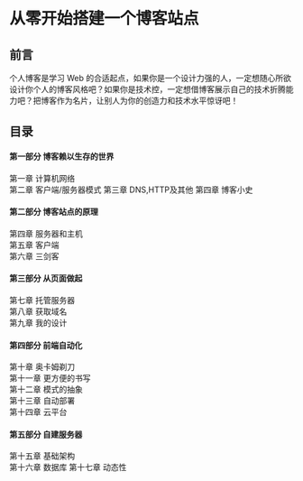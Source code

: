 # 从零开始搭建一个博客站点
## 前言
个人博客是学习 Web 的合适起点，如果你是一个设计力强的人，一定想随心所欲设计你个人的博客风格吧？如果你是技术控，一定想借博客展示自己的技术折腾能力吧？把博客作为名片，让别人为你的创造力和技术水平惊讶吧！

## 目录

#### 第一部分 博客赖以生存的世界
第一章 计算机网络  
第二章 客户端/服务器模式
第三章 DNS,HTTP及其他 
第四章 博客小史

#### 第二部分 博客站点的原理
第四章 服务器和主机  
第五章 客户端  
第六章 三剑客

#### 第三部分 从页面做起  
第七章 托管服务器  
第八章 获取域名  
第九章 我的设计  

#### 第四部分 前端自动化  
第十章 奥卡姆剃刀  
第十一章 更方便的书写  
第十二章 模式的抽象  
第十三章 自动部署  
第十四章 云平台

#### 第五部分 自建服务器  
第十五章 基础架构  
第十六章 数据库
第十七章 动态性
